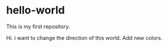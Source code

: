 # hello-world
This is my first repository.


Hi. i want to change the direction of this world. Add new colors.
